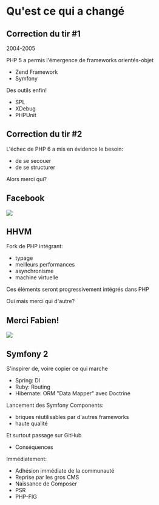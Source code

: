# Qu'est ce qui a changé

<!-- .slide: class="page-title" -->



## Correction du tir #1

2004-2005

PHP 5 a permis l'émergence de frameworks orientés-objet

* Zend Framework
* Symfony

Des outils enfin!

* SPL
* XDebug
* PHPUnit



## Correction du tir #2

L'échec de PHP 6 a mis en évidence le besoin:

* de se secouer
* de se structurer

Alors merci qui?



## Facebook

![](http://www.taxjusticeblog.org/images/zuckerberg.jpg)



## HHVM

Fork de PHP intégrant:

* typage
* meilleurs performances
* asynchronisme
* machine virtuelle

Ces éléments seront progressivement intégrés dans PHP

 Oui mais merci qui d'autre?



## Merci Fabien!

![](http://www.silicon.fr/wp-content/uploads/logos/Fabien-Potencier1.jpg)



## Symfony 2

S'inspirer de, voire copier ce qui marche

* Spring: DI
* Ruby: Routing
* Hibernate: ORM "Data Mapper" avec Doctrine

Lancement des Symfony Components:

* briques réutilisables par d'autres frameworks
* haute qualité

Et surtout passage sur GitHub
* Conséquences

Immédiatement:

* Adhésion immédiate de la communauté
* Reprise par les gros CMS 
* Naissance de Composer
* PSR
* PHP-FIG

